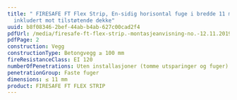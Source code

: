 ```yaml
---
title: " FIRESAFE FT Flex Strip, En-sidig horisontal fuge i bredde 11 mm,
  inkludert mot tilstøtende dekke"
uuid: b8f08346-2bef-44ab-b4ab-627c00cad2f4
pdfUrl: /media/firesafe-ft-flex-strip.-montasjeanvisning-no.-12.11.2019.pdf
pdfPage: 2
construction: Vegg
constructionType: Betongvegg ≥ 100 mm
fireResistanceClass: EI 120
numberOfPenetrations: Uten installasjoner (tomme utsparinger og fuger)
penetrationGroup: Faste fuger
dimensions: ≤ 11 mm
product: FIRESAFE FT FLEX STRIP
---
```

